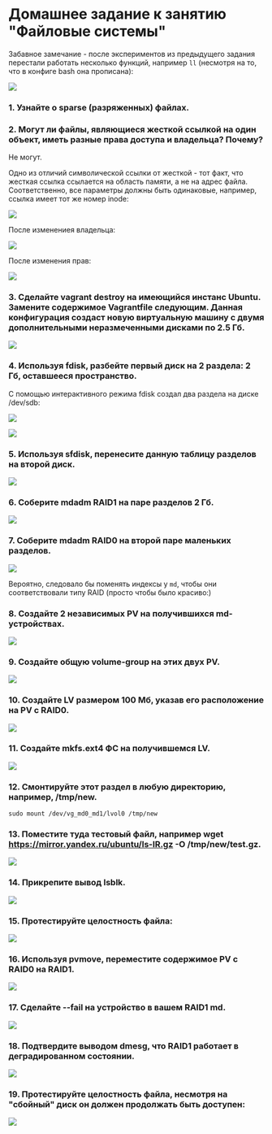 # Домашнее задание к занятию "Файловые системы"

Забавное замечание - после экспериментов из предыдущего задания перестали работать несколько функций, например `ll` (несмотря на то, что в конфиге bash она прописана):

![](./img/0_0.png)


### 1. Узнайте о sparse (разряженных) файлах.

### 2. Могут ли файлы, являющиеся жесткой ссылкой на один объект, иметь разные права доступа и владельца? Почему?

Не могут.

Одно из отличий символической ссылки от жесткой - тот факт, что жесткая ссылка ссылается на область памяти, а не на адрес файла.
Соответственно, все параметры должны быть одинаковые, например, ссылка имеет тот же номер inode:

![](./img/2_1.png)

После изменениея владельца:

![](./img/2_2.png)

После изменения прав:

![](./img/2_3.png)

### 3. Сделайте vagrant destroy на имеющийся инстанс Ubuntu. Замените содержимое Vagrantfile следующим. Данная конфигурация создаст новую виртуальную машину с двумя дополнительными неразмеченными дисками по 2.5 Гб.

![](./img/3_1.png)

### 4. Используя fdisk, разбейте первый диск на 2 раздела: 2 Гб, оставшееся пространство.

С помощью интерактивного режима fdisk создал два раздела на диске /dev/sdb:

![](./img/4_1.png)

![](./img/4_2.png)

### 5. Используя sfdisk, перенесите данную таблицу разделов на второй диск.

![](./img/5_1.png)

### 6. Соберите mdadm RAID1 на паре разделов 2 Гб.

![](./img/6_1.png)

### 7. Соберите mdadm RAID0 на второй паре маленьких разделов.

![](./img/7_1.png)

Вероятно, следовало бы поменять индексы у `md`, чтобы они соответствовали типу RAID (просто чтобы было красиво:)

### 8. Создайте 2 независимых PV на получившихся md-устройствах.

![](./img/8_1.png)

### 9. Создайте общую volume-group на этих двух PV.

![](./img/9_1.png)

### 10. Создайте LV размером 100 Мб, указав его расположение на PV с RAID0.

![](./img/10_1.png)

### 11. Создайте mkfs.ext4 ФС на получившемся LV.

![](./img/11_1.png)

### 12. Смонтируйте этот раздел в любую директорию, например, /tmp/new.

`sudo mount /dev/vg_md0_md1/lvol0 /tmp/new`

### 13. Поместите туда тестовый файл, например wget https://mirror.yandex.ru/ubuntu/ls-lR.gz -O /tmp/new/test.gz.

![](./img/13_1.png)

### 14. Прикрепите вывод lsblk.

![](./img/14_1.png)

### 15. Протестируйте целостность файла:

![](./img/15_1.png)

### 16. Используя pvmove, переместите содержимое PV с RAID0 на RAID1.

![](./img/16_1.png)

### 17. Сделайте --fail на устройство в вашем RAID1 md.

![](./img/17_1.png)

### 18. Подтвердите выводом dmesg, что RAID1 работает в деградированном состоянии.

![](./img/18_1.png)

### 19. Протестируйте целостность файла, несмотря на "сбойный" диск он должен продолжать быть доступен:

![](./img/19_1.png)






